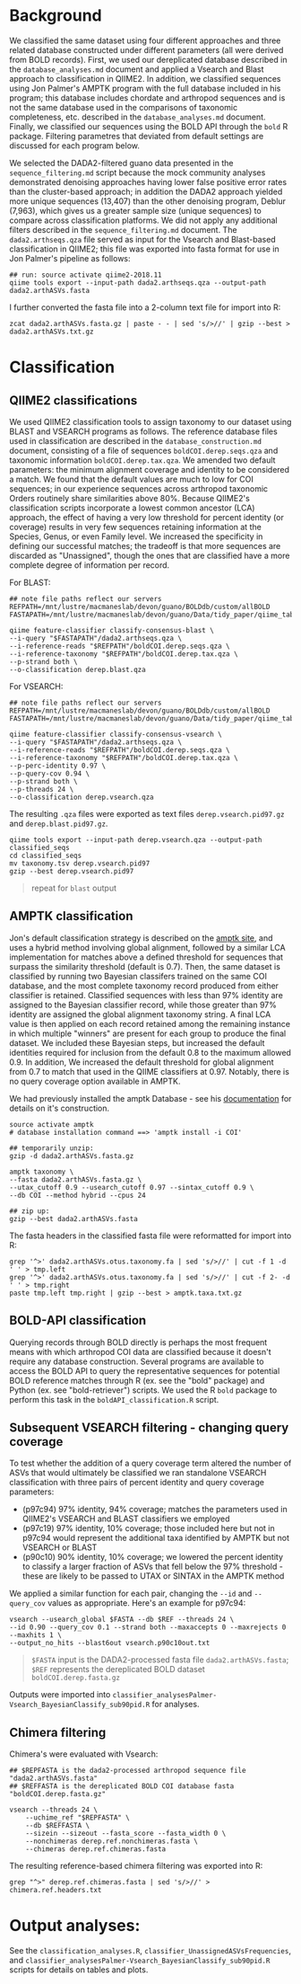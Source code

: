 # Background
We classified the same dataset using four different approaches and three related database constructed under different parameters (all were derived from BOLD records). First, we used our dereplicated database described in the `database_analyses.md` document and applied a Vsearch and Blast approach to classification in QIIME2. In addition, we classified sequences using Jon Palmer's AMPTK program with the full database included in his program; this database includes chordate and arthropod sequences and is not the same database used in the comparisons of taxonomic completeness, etc. described in the `database_analyses.md` document. Finally, we classified our sequences using the BOLD API through the `bold` R package. Filtering parametres that deviated from default settings are discussed for each program below.

We selected the DADA2-filtered guano data presented in the `sequence_filtering.md` script because the mock community analyses demonstrated denoising approaches having lower false positive error rates than the cluster-based approach; in addition the DADA2 approach yielded more unique sequences (13,407) than the other denoising program, Deblur (7,963), which gives us a greater sample size (unique sequences) to compare across classification platforms. We did not apply any additional filters described in the `sequence_filtering.md` document. The `dada2.arthseqs.qza` file served as input for the Vsearch and Blast-based classification in QIIME2; this file was exported into fasta format for use in Jon Palmer's pipeline as follows:
```
## run: source activate qiime2-2018.11
qiime tools export --input-path dada2.arthseqs.qza --output-path dada2.arthASVs.fasta
```

I further converted the fasta file into a 2-column text file for import into R:
```
zcat dada2.arthASVs.fasta.gz | paste - - | sed 's/>//' | gzip --best > dada2.arthASVs.txt.gz
```

# Classification
## QIIME2 classifications
We used QIIME2 classification tools to assign taxonomy to our dataset using BLAST and VSEARCH programs as follows. The reference database files used in classification are described in the `database_construction.md` document, consisting of a file of sequences `boldCOI.derep.seqs.qza` and taxonomic information `boldCOI.derep.tax.qza`. We amended two default parameters: the minimum alignment  coverage and identity to be considered a match. We found that the default values are much to low for COI sequences; in our experience sequences across arthropod taxonomic Orders routinely share similarities above 80%. Because QIIME2's classification scripts incorporate a lowest common ancestor (LCA) approach, the effect of having a very low threshold for percent identity (or coverage) results in very few sequences retaining information at the Species, Genus, or even Family level. We increased the specificity in defining our successful matches; the tradeoff is that more sequences are discarded as "Unassigned", though the ones that are classified have a more complete degree of information per record.

For BLAST:
```
## note file paths reflect our servers
REFPATH=/mnt/lustre/macmaneslab/devon/guano/BOLDdb/custom/allBOLD
FASTAPATH=/mnt/lustre/macmaneslab/devon/guano/Data/tidy_paper/qiime_tables/dada2

qiime feature-classifier classify-consensus-blast \
--i-query "$FASTAPATH"/dada2.arthseqs.qza \
--i-reference-reads "$REFPATH"/boldCOI.derep.seqs.qza \
--i-reference-taxonomy "$REFPATH"/boldCOI.derep.tax.qza \
--p-strand both \
--o-classification derep.blast.qza
```

For VSEARCH:
```
## note file paths reflect our servers
REFPATH=/mnt/lustre/macmaneslab/devon/guano/BOLDdb/custom/allBOLD
FASTAPATH=/mnt/lustre/macmaneslab/devon/guano/Data/tidy_paper/qiime_tables/dada2

qiime feature-classifier classify-consensus-vsearch \
--i-query "$FASTAPATH"/dada2.arthseqs.qza \
--i-reference-reads "$REFPATH"/boldCOI.derep.seqs.qza \
--i-reference-taxonomy "$REFPATH"/boldCOI.derep.tax.qza \
--p-perc-identity 0.97 \
--p-query-cov 0.94 \
--p-strand both \
--p-threads 24 \
--o-classification derep.vsearch.qza
```

The resulting `.qza` files were exported as text files `derep.vsearch.pid97.gz` and `derep.blast.pid97.gz`.
```
qiime tools export --input-path derep.vsearch.qza --output-path classified_seqs
cd classified_seqs
mv taxonomy.tsv derep.vsearch.pid97
gzip --best derep.vsearch.pid97
```
> repeat for `blast` output

## AMPTK classification
Jon's default classification strategy is described on the [amptk site](https://amptk.readthedocs.io/en/latest/taxonomy.html), and uses a hybrid method involving global alignment, followed by a similar LCA implementation for matches above a defined threshold for sequences that surpass the similarity threshold (default is 0.7). Then, the same dataset is classified by running two Bayesian classifers trained on the same COI database, and the most complete taxonomy record produced from either classifier is retained. Classified sequences with less than 97% identity are assigned to the Bayesian classifier record, while those greater than 97% identity are assigned the global alignment taxonomy string. A final LCA value is then applied on each record retained among the remaining instance in which multiple "winners" are present for each group to produce the final dataset.
We included these Bayesian steps, but increased the default identities required for inclusion from the default 0.8 to the maximum allowed 0.9. In addition, We increased the default threshold for global alignment from 0.7 to match that used in the QIIME classifiers at 0.97. Notably, there is no query coverage option available in AMPTK.

We had previously installed the amptk Database - see his [documentation](https://amptk.readthedocs.io/en/latest/taxonomy.html#taxonomy-databases) for details on it's construction.

```
source activate amptk
# database installation command ==> 'amptk install -i COI'

## temporarily unzip:
gzip -d dada2.arthASVs.fasta.gz

amptk taxonomy \
--fasta dada2.arthASVs.fasta.gz \
--utax_cutoff 0.9 --usearch_cutoff 0.97 --sintax_cutoff 0.9 \
--db COI --method hybrid --cpus 24

## zip up:
gzip --best dada2.arthASVs.fasta
```

The fasta headers in the classified fasta file were reformatted for import into R:
```
grep '^>' dada2.arthASVs.otus.taxonomy.fa | sed 's/>//' | cut -f 1 -d ' ' > tmp.left
grep '^>' dada2.arthASVs.otus.taxonomy.fa | sed 's/>//' | cut -f 2- -d ' ' > tmp.right
paste tmp.left tmp.right | gzip --best > amptk.taxa.txt.gz
```

## BOLD-API classification
Querying records through BOLD directly is perhaps the most frequent means with which arthropod COI data are classified because it doesn't require any database construction. Several programs are available to access the BOLD API to query the representative sequences for potential BOLD reference matches through R (ex. see the "bold" package) and Python (ex. see "bold-retriever") scripts. We used the R `bold` package to perform this task in the `boldAPI_classification.R` script.


## Subsequent VSEARCH filtering - changing query coverage
To test whether the addition of a query coverage term altered the number of ASVs that would ultimately be classified we ran standalone VSEARCH classification with three pairs of percent identity and query coverage parameters:

- (p97c94) 97% identity, 94% coverage; matches the parameters used in QIIME2's VSEARCH and BLAST classifiers we employed
- (p97c19) 97% identity, 10% coverage; those included here but not in p97c94 would represent the additional taxa identified by AMPTK but not VSEARCH or BLAST
- (p90c10) 90% identity, 10% coverage; we lowered the percent identity to classify a larger fraction of ASVs that fell below the 97% threshold - these are likely to be passed to UTAX or SINTAX in the AMPTK method

We applied a similar function for each pair, changing the `--id` and `--query_cov` values as appropriate. Here's an example for p97c94:
```
vsearch --usearch_global $FASTA --db $REF --threads 24 \
--id 0.90 --query_cov 0.1 --strand both --maxaccepts 0 --maxrejects 0 --maxhits 1 \
--output_no_hits --blast6out vsearch.p90c10out.txt
```
> `$FASTA` input is the DADA2-processed fasta file `dada2.arthASVs.fasta`; `$REF` represents the dereplicated BOLD dataset `boldCOI.derep.fasta.gz`

Outputs were imported into `classifier_analysesPalmer-Vsearch_BayesianClassify_sub90pid.R` for analyses.


## Chimera filtering
Chimera's were evaluated with Vsearch:
```
## $REPFASTA is the dada2-processed arthropod sequence file "dada2.arthASVs.fasta"
## $REFFASTA is the dereplicated BOLD COI database fasta "boldCOI.derep.fasta.gz"

vsearch --threads 24 \
    --uchime_ref "$REPFASTA" \
    --db $REFFASTA \
    --sizein --sizeout --fasta_score --fasta_width 0 \
    --nonchimeras derep.ref.nonchimeras.fasta \
    --chimeras derep.ref.chimeras.fasta
```

The resulting reference-based chimera filtering was exported into R:
```
grep "^>" derep.ref.chimeras.fasta | sed 's/>//' > chimera.ref.headers.txt
```

# Output analyses:
See the `classification_analyses.R`, `classifier_UnassignedASVsFrequencies`, and `classifier_analysesPalmer-Vsearch_BayesianClassify_sub90pid.R` scripts for details on tables and plots.
